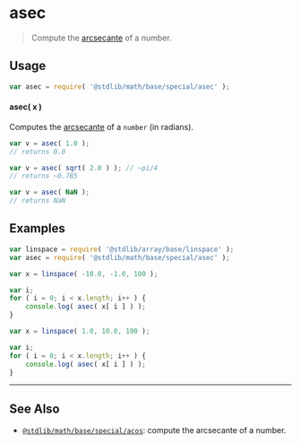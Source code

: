 <!--

@license Apache-2.0

Copyright (c) 2021 The Stdlib Authors.

Licensed under the Apache License, Version 2.0 (the "License");
you may not use this file except in compliance with the License.
You may obtain a copy of the License at

   http://www.apache.org/licenses/LICENSE-2.0

Unless required by applicable law or agreed to in writing, software
distributed under the License is distributed on an "AS IS" BASIS,
WITHOUT WARRANTIES OR CONDITIONS OF ANY KIND, either express or implied.
See the License for the specific language governing permissions and
limitations under the License.

-->

# asec

> Compute the [arcsecante][arcsecante] of a number.

<section class="usage">

## Usage

```javascript
var asec = require( '@stdlib/math/base/special/asec' );
```

#### asec( x )

Computes the [arcsecante][arcsecante] of a `number` (in radians).

```javascript
var v = asec( 1.0 );
// returns 0.0

var v = asec( sqrt( 2.0 ) ); // ~pi/4
// returns ~0.785

var v = asec( NaN );
// returns NaN
```

</section>

<!-- /.usage -->

<section class="examples">

## Examples

<!-- eslint no-undef: "error" -->

```javascript
var linspace = require( '@stdlib/array/base/linspace' );
var asec = require( '@stdlib/math/base/special/asec' );

var x = linspace( -10.0, -1.0, 100 );

var i;
for ( i = 0; i < x.length; i++ ) {
    console.log( asec( x[ i ] ) );
}

var x = linspace( 1.0, 10.0, 100 );

var i;
for ( i = 0; i < x.length; i++ ) {
    console.log( asec( x[ i ] ) );
}
```

</section>

<!-- /.examples -->

<!-- Section for related `stdlib` packages. Do not manually edit this section, as it is automatically populated. -->

<section class="related">

* * *

## See Also

-   <span class="package-name">[`@stdlib/math/base/special/acos`][@stdlib/math/base/special/acos]</span><span class="delimiter">: </span><span class="description">compute the arcsecante of a number.</span>

</section>

<!-- /.related -->

<!-- Section for all links. Make sure to keep an empty line after the `section` element and another before the `/section` close. -->

<section class="links">

[arcsecante]: https://mathworld.wolfram.com/Arcsecant.html

<!-- <related-links> -->

[@stdlib/math/base/special/acos]: https://github.com/stdlib-js/stdlib/tree/develop/lib/node_modules/%40stdlib/math/base/special/acos

<!-- </related-links> -->

</section>

<!-- /.links -->
